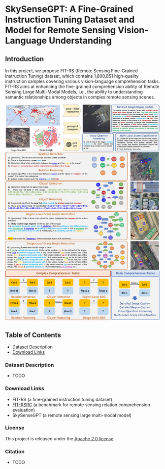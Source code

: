 # SkySenseGPT: A Fine-Grained Instruction Tuning Dataset and Model for Remote Sensing Vision-Language Understanding

## Introduction

In this project, we propose FIT-RS (Remote Sensing Fine-Grained Instruction Tuning) dataset, which contains 1,800,851 high-quality instruction samples covering various vision-language comprehension tasks. FIT-RS aims at enhancing the fine-grained comprehension ability of Remote Sensing Large Multi-Modal Models, i.e., the ability to understanding semantic relationships among objects in complex remote sensing scenes.

![Introduction](overview.png)


## Table of Contents
- [Dataset Description](#dataset-description)
- [Download Links](#download-links)

### Dataset Description
- TODO

### Download Links
- FIT-RS (a fine-grained instruction tuning dataset)
- [FIT-RSRC](https://huggingface.co/datasets/ll-13/FIT-RS) (a benchmark for remote sensing relation comprehension evaluation)
- SkySenseGPT (a remote sensing large multi-modal model)

### License
This project is released under the [Apache 2.0 license](LICENSE)

### Citation
- TODO